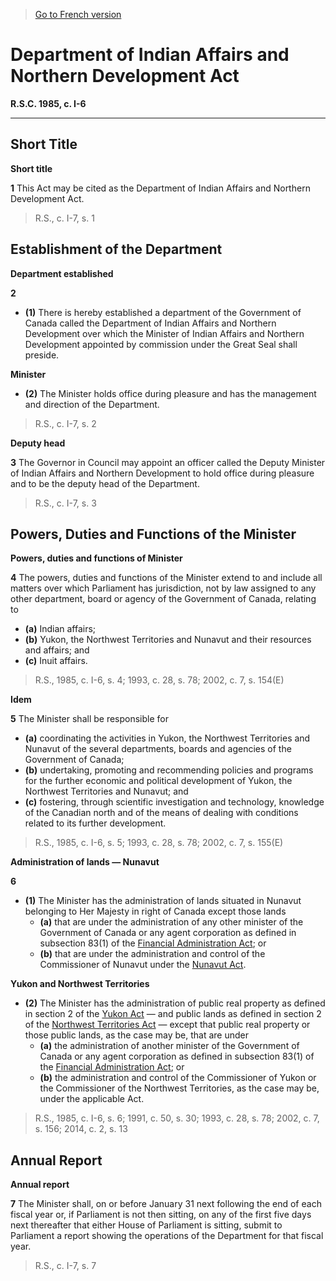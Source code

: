 > [Go to French version](/fr/Lois/Lois%20révisées%20du%20Canada/I/I-6.md)

# Department of Indian Affairs and Northern Development Act

**R.S.C. 1985, c. I-6**


----------



## Short Title



**Short title**

**1** This Act may be cited as the Department of Indian Affairs and Northern Development Act.
> R.S., c. I-7, s. 1





## Establishment of the Department



**Department established**

**2** 

- **(1)** There is hereby established a department of the Government of Canada called the Department of Indian Affairs and Northern Development over which the Minister of Indian Affairs and Northern Development appointed by commission under the Great Seal shall preside.

**Minister**

- **(2)** The Minister holds office during pleasure and has the management and direction of the Department.
> R.S., c. I-7, s. 2





**Deputy head**

**3** The Governor in Council may appoint an officer called the Deputy Minister of Indian Affairs and Northern Development to hold office during pleasure and to be the deputy head of the Department.
> R.S., c. I-7, s. 3





## Powers, Duties and Functions of the Minister



**Powers, duties and functions of Minister**

**4** The powers, duties and functions of the Minister extend to and include all matters over which Parliament has jurisdiction, not by law assigned to any other department, board or agency of the Government of Canada, relating to
- **(a)** Indian affairs;
- **(b)** Yukon, the Northwest Territories and Nunavut and their resources and affairs; and
- **(c)** Inuit affairs.
> R.S., 1985, c. I-6, s. 4; 1993, c. 28, s. 78; 2002, c. 7, s. 154(E)





**Idem**

**5** The Minister shall be responsible for
- **(a)** coordinating the activities in Yukon, the Northwest Territories and Nunavut of the several departments, boards and agencies of the Government of Canada;
- **(b)** undertaking, promoting and recommending policies and programs for the further economic and political development of Yukon, the Northwest Territories and Nunavut; and
- **(c)** fostering, through scientific investigation and technology, knowledge of the Canadian north and of the means of dealing with conditions related to its further development.
> R.S., 1985, c. I-6, s. 5; 1993, c. 28, s. 78; 2002, c. 7, s. 155(E)





**Administration of lands — Nunavut**

**6** 

- **(1)** The Minister has the administration of lands situated in Nunavut belonging to Her Majesty in right of Canada except those lands
	- **(a)** that are under the administration of any other minister of the Government of Canada or any agent corporation as defined in subsection 83(1) of the [Financial Administration Act](/en/Acts/Revised%20Statutes%20of%20Canada/F/F-11.md); or
	- **(b)** that are under the administration and control of the Commissioner of Nunavut under the [Nunavut Act](/en/Acts/Statutes%20of%20Canada/1993/c.%2028.md).

**Yukon and Northwest Territories**

- **(2)** The Minister has the administration of public real property as defined in section 2 of the [Yukon Act](/en/Acts/Statutes%20of%20Canada/2002/c.%207.md) — and public lands as defined in section 2 of the [Northwest Territories Act](/en/Acts/Statutes%20of%20Canada/2014/c.%202,%20s.%202.md) — except that public real property or those public lands, as the case may be, that are under
	- **(a)** the administration of another minister of the Government of Canada or any agent corporation as defined in subsection 83(1) of the [Financial Administration Act](/en/Acts/Revised%20Statutes%20of%20Canada/F/F-11.md); or
	- **(b)** the administration and control of the Commissioner of Yukon or the Commissioner of the Northwest Territories, as the case may be, under the applicable Act.
> R.S., 1985, c. I-6, s. 6; 1991, c. 50, s. 30; 1993, c. 28, s. 78; 2002, c. 7, s. 156; 2014, c. 2, s. 13





## Annual Report



**Annual report**

**7** The Minister shall, on or before January 31 next following the end of each fiscal year or, if Parliament is not then sitting, on any of the first five days next thereafter that either House of Parliament is sitting, submit to Parliament a report showing the operations of the Department for that fiscal year.
> R.S., c. I-7, s. 7



